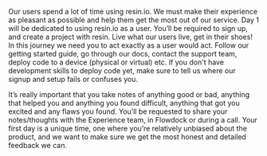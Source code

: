 Our users spend a lot of time using resin.io. We must make their experience as pleasant as possible and help them get the most out of our service. Day 1 will be dedicated to using resin.io as a user. You’ll be required to sign up, and create a project with resin. Live what our users live, get in their shoes! In this journey we need you to act exactly as a user would act. Follow our getting started guide, go through our docs, contact the support team, deploy code to a device (physical or virtual) etc. If you don't have development skills to deploy code yet, make sure to tell us where our signup and setup fails or confuses you.

It’s really important that you take notes of anything good or bad, anything that helped you and anything you found difficult, anything that got you excited and any flaws you found. You’ll be requested to share your notes/thoughts with the Experience team, in Flowdock or during a call. Your first day is a unique time, one where you’re relatively unbiased about the product, and we want to make sure we get the most honest and detailed feedback we can.